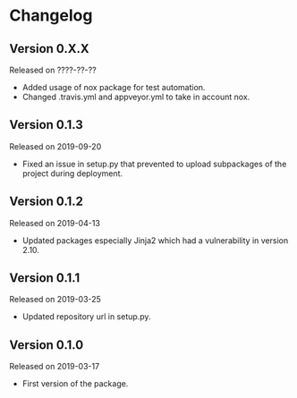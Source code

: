 # Changelog

## Version 0.X.X

Released on ????-??-??

- Added usage of nox package for test automation.
- Changed .travis.yml and appveyor.yml to take in account nox.

## Version 0.1.3

Released on 2019-09-20

- Fixed an issue in setup.py that prevented to upload subpackages of the project during deployment.

## Version 0.1.2

Released on 2019-04-13

- Updated packages especially Jinja2 which had a vulnerability in version 2.10.

## Version 0.1.1

Released on 2019-03-25

- Updated repository url in setup.py.

## Version 0.1.0

Released on 2019-03-17

- First version of the package.